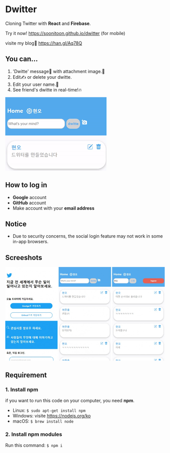 # Dwitter

Cloning Twitter with **React** and **Firebase**.

Try it now! https://soonitoon.github.io/dwitter (for mobile)

visite my blog📰 https://han.gl/Aq78Q

## You can...

1. 'Dwitte' message💬 with attachment image.📸
2. Edit✍️ or delete your dwitte.
3. Edit your user name.💁
4. See friend's dwitte in real-time!🔥

![](README_IMG/dwitte_image.gif)

## How to log in

- **Google** account
- **GitHub** account
- Make account with your **email address**

## Notice

- Due to security concerns, the social login feature may not work in some in-app browsers.

## Screeshots

![](./README_IMG/main_image.jpg)

## Requirement

### 1. Install npm

if you want to run this code on your computer, you need **npm**.

- Linux: `$ sudo apt-get install npm`
- Windows: visite https://nodejs.org/ko
- macOS: `$ brew install node`

### 2. Install npm modules

Run this command: `$ npm i`
